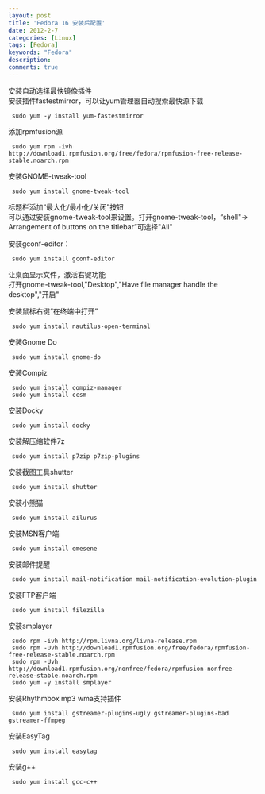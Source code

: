 ```yaml
---
layout: post
title: 'Fedora 16 安装后配置'
date: 2012-2-7
categories: [Linux]
tags: [Fedora]
keywords: "Fedora"
description: 
comments: true
---
```


    
安装自动选择最快镜像插件    
 安装插件fastestmirror，可以让yum管理器自动搜索最快源下载

```
 sudo yum -y install yum-fastestmirror
```

添加rpmfusion源

```
 sudo yum rpm -ivh http://download1.rpmfusion.org/free/fedora/rpmfusion-free-release-stable.noarch.rpm
```

安装GNOME-tweak-tool

```
 sudo yum install gnome-tweak-tool
```

标题栏添加“最大化/最小化/关闭”按钮    
 可以通过安装gnome-tweak-tool来设置。打开gnome-tweak-tool，“shell"-> Arrangement of buttons on the titlebar”可选择"All"

安装gconf-editor：

```
 sudo yum install gconf-editor
```

让桌面显示文件，激活右键功能    
 打开gnome-tweak-tool,"Desktop","Have file manager handle the desktop","开启"

安装鼠标右键“在终端中打开”

```
 sudo yum install nautilus-open-terminal
```

安装Gnome Do

``` 
 sudo yum install gnome-do
```

安装Compiz

```
 sudo yum install compiz-manager
 sudo yum install ccsm
```

安装Docky

```
 sudo yum install docky
```

安装解压缩软件7z

```
 sudo yum install p7zip p7zip-plugins
```

安装截图工具shutter

```
 sudo yum install shutter
```

安装小熊猫

```
 sudo yum install ailurus
```

安装MSN客户端

```
 sudo yum install emesene
```

安装邮件提醒

```
 sudo yum install mail-notification mail-notification-evolution-plugin
```

安装FTP客户端

```
 sudo yum install filezilla
```

安装smplayer

```
 sudo rpm -ivh http://rpm.livna.org/livna-release.rpm
 sudo rpm -Uvh http://download1.rpmfusion.org/free/fedora/rpmfusion-free-release-stable.noarch.rpm
 sudo rpm -Uvh http://download1.rpmfusion.org/nonfree/fedora/rpmfusion-nonfree-release-stable.noarch.rpm
 sudo yum -y install smplayer
```

安装Rhythmbox mp3 wma支持插件

```
 sudo yum install gstreamer-plugins-ugly gstreamer-plugins-bad gstreamer-ffmpeg
```

安装EasyTag

```
 sudo yum install easytag
```

安装g++

```
 sudo yum install gcc-c++
```

